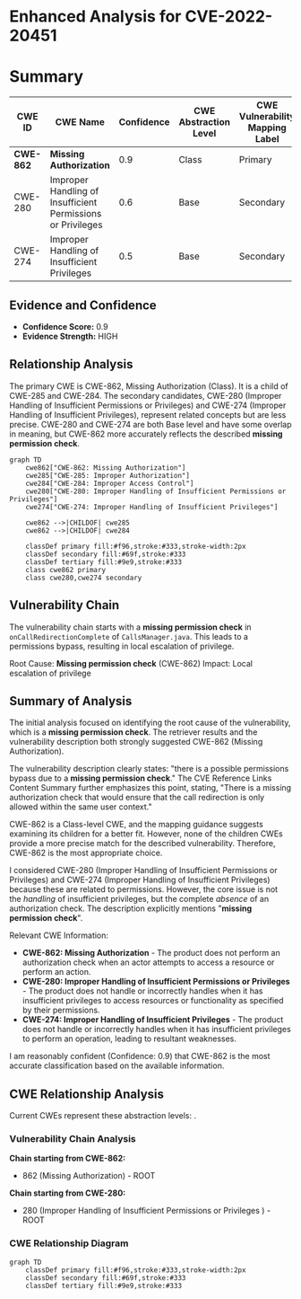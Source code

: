 # Enhanced Analysis for CVE-2022-20451

# Summary
| CWE ID | CWE Name | Confidence | CWE Abstraction Level | CWE Vulnerability Mapping Label | CWE-Vulnerability Mapping Notes |
|---|---|---|---|---|---|
| **CWE-862** | **Missing Authorization** | 0.9 | Class | Primary | Allowed-with-Review |
| CWE-280 | Improper Handling of Insufficient Permissions or Privileges | 0.6 | Base | Secondary | Allowed |
| CWE-274 | Improper Handling of Insufficient Privileges | 0.5 | Base | Secondary | Discouraged |

## Evidence and Confidence

*   **Confidence Score:** 0.9
*   **Evidence Strength:** HIGH

## Relationship Analysis
The primary CWE is CWE-862, Missing Authorization (Class). It is a child of CWE-285 and CWE-284. The secondary candidates, CWE-280 (Improper Handling of Insufficient Permissions or Privileges) and CWE-274 (Improper Handling of Insufficient Privileges), represent related concepts but are less precise. CWE-280 and CWE-274 are both Base level and have some overlap in meaning, but CWE-862 more accurately reflects the described **missing permission check**.

```mermaid
graph TD
    cwe862["CWE-862: Missing Authorization"]
    cwe285["CWE-285: Improper Authorization"]
    cwe284["CWE-284: Improper Access Control"]
    cwe280["CWE-280: Improper Handling of Insufficient Permissions or Privileges"]
    cwe274["CWE-274: Improper Handling of Insufficient Privileges"]

    cwe862 -->|CHILDOF| cwe285
    cwe862 -->|CHILDOF| cwe284
    
    classDef primary fill:#f96,stroke:#333,stroke-width:2px
    classDef secondary fill:#69f,stroke:#333
    classDef tertiary fill:#9e9,stroke:#333
    class cwe862 primary
    class cwe280,cwe274 secondary
```

## Vulnerability Chain
The vulnerability chain starts with a **missing permission check** in `onCallRedirectionComplete` of `CallsManager.java`. This leads to a permissions bypass, resulting in local escalation of privilege.

Root Cause: **Missing permission check** (CWE-862)
Impact: Local escalation of privilege

## Summary of Analysis
The initial analysis focused on identifying the root cause of the vulnerability, which is a **missing permission check**. The retriever results and the vulnerability description both strongly suggested CWE-862 (Missing Authorization).

The vulnerability description clearly states: "there is a possible permissions bypass due to a **missing permission check**." The CVE Reference Links Content Summary further emphasizes this point, stating, "There is a missing authorization check that would ensure that the call redirection is only allowed within the same user context."

CWE-862 is a Class-level CWE, and the mapping guidance suggests examining its children for a better fit. However, none of the children CWEs provide a more precise match for the described vulnerability. Therefore, CWE-862 is the most appropriate choice.

I considered CWE-280 (Improper Handling of Insufficient Permissions or Privileges) and CWE-274 (Improper Handling of Insufficient Privileges) because these are related to permissions. However, the core issue is not the *handling* of insufficient privileges, but the complete *absence* of an authorization check. The description explicitly mentions "**missing permission check**".

Relevant CWE Information:
- **CWE-862: Missing Authorization** - The product does not perform an authorization check when an actor attempts to access a resource or perform an action.
- **CWE-280: Improper Handling of Insufficient Permissions or Privileges** - The product does not handle or incorrectly handles when it has insufficient privileges to access resources or functionality as specified by their permissions.
- **CWE-274: Improper Handling of Insufficient Privileges** - The product does not handle or incorrectly handles when it has insufficient privileges to perform an operation, leading to resultant weaknesses.

I am reasonably confident (Confidence: 0.9) that CWE-862 is the most accurate classification based on the available information.


## CWE Relationship Analysis

Current CWEs represent these abstraction levels: .


### Vulnerability Chain Analysis

**Chain starting from CWE-862:**
- 862 (Missing Authorization) - ROOT


**Chain starting from CWE-280:**
- 280 (Improper Handling of Insufficient Permissions or Privileges ) - ROOT



### CWE Relationship Diagram

```mermaid
graph TD
    classDef primary fill:#f96,stroke:#333,stroke-width:2px
    classDef secondary fill:#69f,stroke:#333
    classDef tertiary fill:#9e9,stroke:#333
```